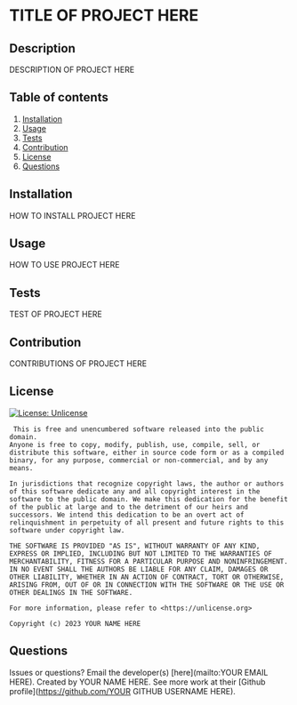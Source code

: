 # TITLE OF PROJECT HERE

  ## Description
  DESCRIPTION OF PROJECT HERE
  
  ## Table of contents
  
  1. [Installation](#installation)
  2. [Usage](#usage)
  3. [Tests](#tests)
  4. [Contribution](#contribution)
  5. [License](#license)
  6. [Questions](#questions)
  
  ## Installation
  
  HOW TO INSTALL PROJECT HERE
  
  ## Usage
  
  HOW TO USE PROJECT HERE
  
  ## Tests
  
  TEST OF PROJECT HERE
  
  ## Contribution
  
  CONTRIBUTIONS OF PROJECT HERE

  ## License

  [![License: Unlicense](https://upload.wikimedia.org/wikipedia/commons/e/ee/Unlicense_Blue_Badge.svg)](https://commons.wikimedia.org/wiki/File:Unlicense_Blue_Badge.svg)

     This is free and unencumbered software released into the public domain.
    Anyone is free to copy, modify, publish, use, compile, sell, or
    distribute this software, either in source code form or as a compiled
    binary, for any purpose, commercial or non-commercial, and by any
    means.
    
    In jurisdictions that recognize copyright laws, the author or authors
    of this software dedicate any and all copyright interest in the
    software to the public domain. We make this dedication for the benefit
    of the public at large and to the detriment of our heirs and
    successors. We intend this dedication to be an overt act of
    relinquishment in perpetuity of all present and future rights to this
    software under copyright law.
    
    THE SOFTWARE IS PROVIDED "AS IS", WITHOUT WARRANTY OF ANY KIND,
    EXPRESS OR IMPLIED, INCLUDING BUT NOT LIMITED TO THE WARRANTIES OF
    MERCHANTABILITY, FITNESS FOR A PARTICULAR PURPOSE AND NONINFRINGEMENT.
    IN NO EVENT SHALL THE AUTHORS BE LIABLE FOR ANY CLAIM, DAMAGES OR
    OTHER LIABILITY, WHETHER IN AN ACTION OF CONTRACT, TORT OR OTHERWISE,
    ARISING FROM, OUT OF OR IN CONNECTION WITH THE SOFTWARE OR THE USE OR
    OTHER DEALINGS IN THE SOFTWARE.
    
    For more information, please refer to <https://unlicense.org>
    
    Copyright (c) 2023 YOUR NAME HERE
  
  ## Questions
  
  Issues or questions? Email the developer(s) [here](mailto:YOUR EMAIL HERE).
  Created by YOUR NAME HERE. See more work at their [Github profile](https://github.com/YOUR GITHUB USERNAME HERE).